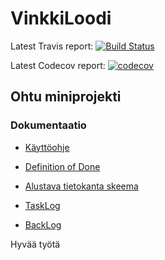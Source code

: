 # VinkkiLoodi
Latest Travis report: [![Build Status](https://travis-ci.org/TerriFin/VinkkiLoodi.svg?branch=master)](https://travis-ci.org/TerriFin/VinkkiLoodi)

Latest Codecov report: [![codecov](https://codecov.io/gh/TerriFin/VinkkiLoodi/branch/master/graph/badge.svg)](https://codecov.io/gh/TerriFin/VinkkiLoodi)
## Ohtu miniprojekti
### Dokumentaatio
* [Käyttöohje](https://github.com/TerriFin/VinkkiLoodi/blob/master/docs/kayttoohje.md)
* [Definition of Done](https://github.com/TerriFin/VinkkiLoodi/blob/master/docs/definition-of-done.md)
* [Alustava tietokanta skeema](https://github.com/TerriFin/VinkkiLoodi/blob/master/docs/tietokanta.md)

* [TaskLog](https://docs.google.com/spreadsheets/d/1oaHYrSnqn1GZMmRvOOsDc5I86-AQ0m7sGIxDy4t2HQI/edit?usp=sharing)
* [BackLog](https://drive.google.com/open?id=1SSkjIl9Y88SwT35A8sQbslaZBVvGvaw5J6a34gC4aGU)




Hyvää työtä
